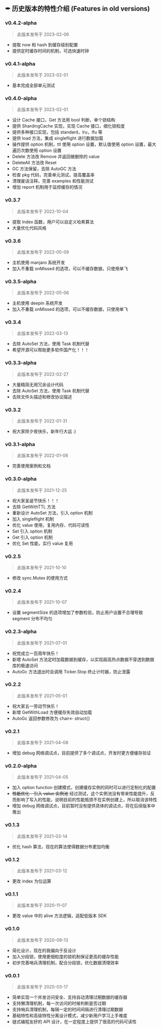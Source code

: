 ## ✒ 历史版本的特性介绍 (Features in old versions)

### v0.4.2-alpha

> 此版本发布于 2023-02-06

* 提取 now 和 hash 到缓存级别配置
* 提供定时缓存时间的机制，可选快速时钟

### v0.4.1-alpha

> 此版本发布于 2023-02-01

* 基本完成全部单元测试

### v0.4.0-alpha

> 此版本发布于 2023-02-01

* 设计 Cache 接口，Get 方法用 bool 判断，单个锁结构
* 提供 ShardingCache 实现，实现 Cache 接口，细化锁粒度
* 提供多种接口实现，包括 standard，lru，lfu 等
* 提供 load 方法，集成 singleflight 进行数据加载
* 操作提供 option 机制，ttl 使用 option 设置，默认值使用 option 设置，最大遍历次数使用 option 设置
* Delete 方法改 Remove 并返回被删除的 value
* DeleteAll 方法改 Reset
* GC 方法保留，去除 AutoGC 方法
* 检查 pkg 代码，完善单元测试，提高覆盖率
* 清理废话注释，完善 examples 和性能测试
* 增加 report 机制用于监控缓存的情况

### v0.3.7

> 此版本发布于 2022-10-04

* 提取 Index 函数，用户可以自定义哈希算法
* 大量优化代码风格

### v0.3.6

> 此版本发布于 2022-05-09

* 主机使用 manjaro 系统开发
* 加入不重载 onMissed 的选项，可以不缓存数据，只使用单飞

### v0.3.5-alpha

> 此版本发布于 2022-05-06

* 主机使用 deepin 系统开发
* 加入不重载 onMissed 的选项，可以不缓存数据，只使用单飞

### v0.3.4

> 此版本发布于 2022-03-13

* 去除 AutoSet 方法，使用 Task 机制代替
* 希望开源可以帮助更多软件国产化！！！

### v0.3.3-alpha

> 此版本发布于 2022-02-27

* 大量精简无用冗余设计代码
* 去除 AutoSet 方法，使用 Task 机制代替
* 去除文件头描述和修改协议描述

### v0.3.2

> 此版本发布于 2022-01-31

* 祝大家除夕夜快乐，新年行大运 :)

### v0.3.1-alpha

> 此版本发布于 2022-01-06

* 完善使用案例和文档

### v0.3.0-alpha

> 此版本发布于 2021-12-25

* 祝大家圣诞节快乐！！！
* 去除 GetWithTTL 方法
* 重新设计 AutoSet 方法，引入 option 机制
* 加入 singleflight 机制
* 优化 value 使用，复用内存、代码可读性
* Set 引入 option 机制
* Get 引入 option 机制
* 优化 Set 性能，实行 value 复用

### v0.2.5

> 此版本发布于 2021-10-10

* 修改 sync.Mutex 的使用方式

### v0.2.4

> 此版本发布于 2021-10-07

* 设置 segmentSize 的选项增加了参数检验，防止用户设置不合理导致 segment 分布不均匀

### v0.2.3-alpha

> 此版本发布于 2021-07-01

* 祝党成立一百周年快乐！
* 新增 AutoSet 方法定时加载数据到缓存，以实现超高热点数据不穿透到数据库的极速访问
* AutoGc 方法退出时会调用 Ticker.Stop 终止计时器，防止泄露

### v0.2.2

> 此版本发布于 2021-05-01

* 祝大家五一劳动节快乐！
* 新增 GetWithLoad 方便缓存失效自动加载
* AutoGc 返回参数修改为 chan<- struct{}

### v0.2.1

> 此版本发布于 2021-04-08

* 增加 debug 网络调试点，目前提供了多个调试点，开发时更方便缓存验证

### v0.2.0-alpha

> 此版本发布于 2021-04-05

* 加入 option function 创建模式，创建缓存实例的同时可以进行定制化的配置
* ~~性能优化 - 引入 value 实例池~~
  经过测试，这个实例池没有带来性能提升，反而影响了写入的性能，说明目前的性能瓶颈不在实例创建上，所以取消该特性
* 增加 debug 网络调试点，目前暂时没有提供具体的调试点，将在后续版本中推出

### v0.1.3

> 此版本发布于 2021-03-14

* 优化 hash 算法，现在的算法使得数据分布更加均衡

### v0.1.2

> 此版本发布于 2021-03-12

* 更改 index 为位运算

### v0.1.1

> 此版本发布于 2020-11-07

* 更改 value 中的 alive 方法逻辑，适配低版本 SDK

### v0.1.0

> 此版本发布于 2020-09-13

* 简化设计，现在的我偏向于反设计
* 加入分段锁，使用更细粒度的锁机制保证更高的缓存性能
* 初步完善哨兵清理机制，配合分段锁，优化数据清理效率

### v0.0.1

> 此版本发布于 2020-03-17

* 简单实现一个并发访问安全、支持自动清理过期数据的缓存器
* 支持懒清理机制，每一次访问的时候判断是否过期
* 支持哨兵清理机制，每隔一定的时间间隔进行清理过期数据
* 基础特性和高级特性分离设计模式，减少新用户学习上手难度
* 链式编程友好的 API 设计，在一定程度上提供了很高的代码可读性